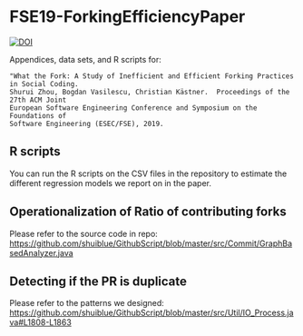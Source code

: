 # FSE19-ForkingEfficiencyPaper

[![DOI](https://sandbox.zenodo.org/badge/192971904.svg)](https://sandbox.zenodo.org/badge/latestdoi/192971904)

Appendices, data sets, and R scripts for:

```
"What the Fork: A Study of Inefficient and Efficient Forking Practices in Social Coding. 
Shurui Zhou, Bogdan Vasilescu, Christian Kästner.  Proceedings of the 27th ACM Joint 
European Software Engineering Conference and Symposium on the Foundations of 
Software Engineering (ESEC/FSE), 2019.
```

## R scripts

You can run the R scripts on the CSV files in the repository to estimate the different regression models we report on in the paper.

## Operationalization of Ratio of contributing forks

Please refer to the source code in repo: https://github.com/shuiblue/GithubScript/blob/master/src/Commit/GraphBasedAnalyzer.java

## Detecting if the PR is duplicate

Please refer to the patterns we designed:
https://github.com/shuiblue/GithubScript/blob/master/src/Util/IO_Process.java#L1808-L1863

